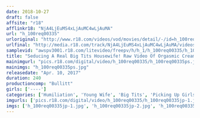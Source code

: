 ```yaml
---
date: 2018-10-27
draft: false
affsite: "r18"
afflinkr18: "NjA4LjEuMS4xLjAuMC4wLjAuMA"
url: "h_100req00335"
urloriginal: "http://www.r18.com/videos/vod/movies/detail/-/id=h_100req00335"
urlfinal: "http://media.r18.com/track/NjA4LjEuMS4xLjAuMC4wLjAuMA/videos/vod/movies/detail/-/id=h_100req00335"
samplevid: "awspv3001.r18.com/litevideo/freepv/h/h_1/h_100req00335/h_100req00335_dmb_w.mp4"
title: "Seducing A Real Big Tits Housewife! Raw Video Of Orgasmic Creampie Raw Footage Film 4 Hour Special 2"
mainimgurl: "pics.r18.com/digital/video/h_100req00335/h_100req00335ps.jpg"
mainimgs: "h_100req00335ps.jpg"
releasedate: "Apr. 10, 2017"
duration: 240
productioncomp: "Bullitt"
girls: ['----']
categories: ['Humiliation', 'Young Wife', 'Big Tits', 'Picking Up Girls', 'Big Tits Lover', 'Creampie', 'Over 4 Hours', 'Hi-Def']
imgurls: ['pics.r18.com/digital/video/h_100req00335/h_100req00335jp-1.jpg', 'pics.r18.com/digital/video/h_100req00335/h_100req00335jp-2.jpg', 'pics.r18.com/digital/video/h_100req00335/h_100req00335jp-3.jpg', 'pics.r18.com/digital/video/h_100req00335/h_100req00335jp-4.jpg', 'pics.r18.com/digital/video/h_100req00335/h_100req00335jp-5.jpg', 'pics.r18.com/digital/video/h_100req00335/h_100req00335jp-6.jpg', 'pics.r18.com/digital/video/h_100req00335/h_100req00335jp-7.jpg', 'pics.r18.com/digital/video/h_100req00335/h_100req00335jp-8.jpg', 'pics.r18.com/digital/video/h_100req00335/h_100req00335jp-9.jpg', 'pics.r18.com/digital/video/h_100req00335/h_100req00335jp-10.jpg', 'pics.r18.com/digital/video/h_100req00335/h_100req00335jp-11.jpg', 'pics.r18.com/digital/video/h_100req00335/h_100req00335jp-12.jpg', 'pics.r18.com/digital/video/h_100req00335/h_100req00335jp-13.jpg', 'pics.r18.com/digital/video/h_100req00335/h_100req00335jp-14.jpg', 'pics.r18.com/digital/video/h_100req00335/h_100req00335jp-15.jpg', 'pics.r18.com/digital/video/h_100req00335/h_100req00335jp-16.jpg', 'pics.r18.com/digital/video/h_100req00335/h_100req00335jp-17.jpg', 'pics.r18.com/digital/video/h_100req00335/h_100req00335jp-18.jpg', 'pics.r18.com/digital/video/h_100req00335/h_100req00335jp-19.jpg', 'pics.r18.com/digital/video/h_100req00335/h_100req00335jp-20.jpg']
imgs: ['h_100req00335jp-1.jpg', 'h_100req00335jp-2.jpg', 'h_100req00335jp-3.jpg', 'h_100req00335jp-4.jpg', 'h_100req00335jp-5.jpg', 'h_100req00335jp-6.jpg', 'h_100req00335jp-7.jpg', 'h_100req00335jp-8.jpg', 'h_100req00335jp-9.jpg', 'h_100req00335jp-10.jpg', 'h_100req00335jp-11.jpg', 'h_100req00335jp-12.jpg', 'h_100req00335jp-13.jpg', 'h_100req00335jp-14.jpg', 'h_100req00335jp-15.jpg', 'h_100req00335jp-16.jpg', 'h_100req00335jp-17.jpg', 'h_100req00335jp-18.jpg', 'h_100req00335jp-19.jpg', 'h_100req00335jp-20.jpg']
---
```

